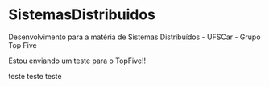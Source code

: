 SistemasDistribuidos
====================

Desenvolvimento para a matéria de Sistemas Distribuídos - UFSCar - Grupo Top Five

Estou enviando um teste para o TopFive!!

teste teste teste
